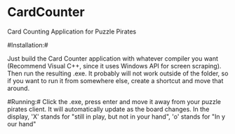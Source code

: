 CardCounter
===========

Card Counting Application for Puzzle Pirates

#Installation:#

Just build the Card Counter application with whatever compiler you want (Recommend Visual C++, since it uses Windows API for screen scraping). Then run the resulting .exe. It probably will not work outside of the folder, so if you want to run it from somewhere else, create a shortcut and move that around.

#Running:#
Click the .exe, press enter and move it away from your puzzle pirates client. It will automatically update as the board changes. In the display, 'X' stands for "still in play, but not in your hand", 'o' stands for "In y our hand"
